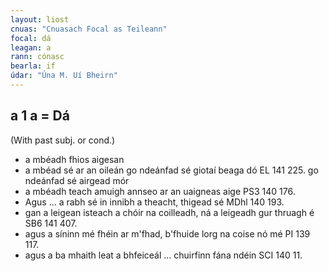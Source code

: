 ```yaml
---
layout: liost
cnuas: "Cnuasach Focal as Teileann"
focal: dá
leagan: a
rann: cónasc
bearla: if
údar: "Úna M. Uí Bheirn"
---
```


## a 1  a = Dá

(With past subj. or cond.)

* a mbéadh fhios aigesan  
* a mbéad sé ar an oileán go
ndeánfad sé giotaí beaga dó EL 141 225. go ndeánfad
sé airgead mór  
* a mbéadh teach amuigh annseo ar an uaigneas aige PS3 140 176.  
* Agus … a rabh sé in innibh a theacht, thigead sé
MDhl 140 193.  
* gan a leigean isteach a chóir na
coilleadh, ná a leigeadh gur thruagh é SB6 141 407.  
* agus a síninn mé fhéin ar m'fhad, b'fhuide lorg na coise
nó mé PI 139 117.
* agus a ba mhaith leat a bhfeiceál …
chuirfinn fána ndéin SCI 140 11.  
